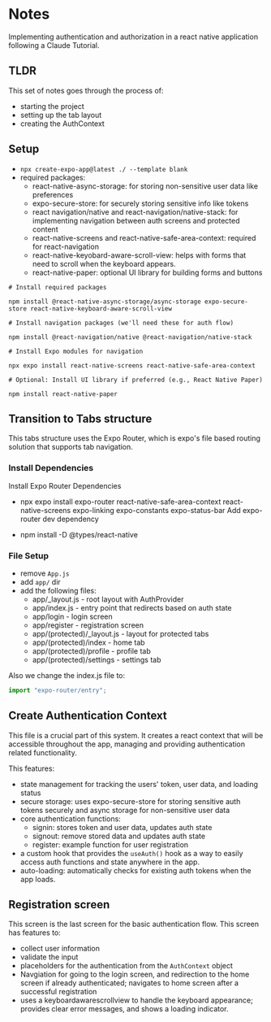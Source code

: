 # Notes

Implementing authentication and authorization in a react native application following a Claude Tutorial.

## TLDR

This set of notes goes through the process of:

- starting the project
- setting up the tab layout
- creating the AuthContext

## Setup

- `npx create-expo-app@latest ./ --template blank`
- required packages:
  - react-native-async-storage: for storing non-sensitive user data like preferences
  - expo-secure-store: for securely storing sensitive info like tokens
  - react navigation/native and react-navigation/native-stack: for implementing navigation between auth screens and protected content
  - react-native-screens and react-native-safe-area-context: required for react-navigation
  - react-native-keyobard-aware-scroll-view: helps with forms that need to scroll when the keyboard appears.
  - react-native-paper: optional UI library for building forms and buttons

```text
# Install required packages

npm install @react-native-async-storage/async-storage expo-secure-store react-native-keyboard-aware-scroll-view

# Install navigation packages (we'll need these for auth flow)

npm install @react-navigation/native @react-navigation/native-stack

# Install Expo modules for navigation

npx expo install react-native-screens react-native-safe-area-context

# Optional: Install UI library if preferred (e.g., React Native Paper)

npm install react-native-paper
```

## Transition to Tabs structure

This tabs structure uses the Expo Router, which is expo's file based routing solution that supports tab navigation.

### Install Dependencies

Install Expo Router Dependencies

- npx expo install expo-router react-native-safe-area-context react-native-screens expo-linking expo-constants expo-status-bar
  Add expo-router dev dependency

- npm install -D @types/react-native

### File Setup

- remove `App.js`
- add `app/` dir
- add the following files:
  - app/\_layout.js - root layout with AuthProvider
  - app/index.js - entry point that redirects based on auth state
  - app/login - login screen
  - app/register - registration screen
  - app/(protected)/\_layout.js - layout for protected tabs
  - app/(protected)/index - home tab
  - app/(protected)/profile - profile tab
  - app/(protected)/settings - settings tab

Also we change the index.js file to:

```javascript
import "expo-router/entry";
```

## Create Authentication Context

This file is a crucial part of this system. It creates a react context that will be accessible throughout the app, managing and providing authentication related functionality.

This features:

- state management for tracking the users' token, user data, and loading status
- secure storage: uses expo-secure-store for storing sensitive auth tokens securely and async storage for non-sensitive user data
- core authentication functions:
  - signin: stores token and user data, updates auth state
  - signout: remove stored data and updates auth state
  - register: example function for user registration
- a custom hook that provides the `useAuth()` hook as a way to easily access auth functions and state anywhere in the app.
- auto-loading: automatically checks for existing auth tokens when the app loads.

## Registration screen

This screen is the last screen for the basic authentication flow. This screen has features to:

- collect user information
- validate the input
- placeholders for the authentication from the `AuthContext` object
- Navgiation for going to the login screen, and redirection to the home screen if already authenticated; navigates to home screen after a successful registration
- uses a keyboardawarescrollview to handle the keyboard appearance; provides clear error messages, and shows a loading indicator.

